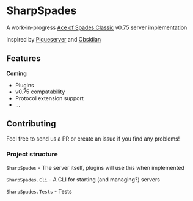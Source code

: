 ﻿# SharpSpades
A work-in-progress [Ace of Spades Classic](https://buildandshoot.com/) v0.75 server implementation

Inspired by [Piqueserver](https://github.com/piqueserver/piqueserver) and [Obsidian](https://github.com/ObsidianMC/Obsidian)

## Features
**Coming**
 - Plugins
 - v0.75 compatability
 - Protocol extension support
 - ...

## Contributing
Feel free to send us a PR or create an issue if you find any problems!

### Project structure
`SharpSpades` - The server itself, plugins will use this when implemented

`SharpSpades.Cli` - A CLI for starting (and managing?) servers

`SharpSpades.Tests` - Tests

